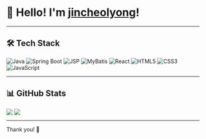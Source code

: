 # 👋 Hello! I'm [jincheolyong](https://github.com/jincheolyong)!

---

## 🛠️ Tech Stack

![Java](https://img.shields.io/badge/-Java-007396?style=flat&logo=java&logoColor=white) 
![Spring Boot](https://img.shields.io/badge/-Spring%20Boot-6DB33F?style=flat&logo=spring-boot&logoColor=white) 
![JSP](https://img.shields.io/badge/-JSP-0095D9?style=flat&logo=apache&logoColor=white)
![MyBatis](https://img.shields.io/badge/-MyBatis-009A6C?style=flat&logo=mybatis&logoColor=white)
![React](https://img.shields.io/badge/-React-61DAFB?style=flat&logo=react&logoColor=black)
![HTML5](https://img.shields.io/badge/-HTML5-E34F26?style=flat&logo=html5&logoColor=white) 
![CSS3](https://img.shields.io/badge/-CSS3-1572B6?style=flat&logo=css3&logoColor=white) 
![JavaScript](https://img.shields.io/badge/-JavaScript-F7DF1E?style=flat&logo=javascript&logoColor=black)

---

## 📊 GitHub Stats

<div>
  <img align="center" src="https://github-readme-stats.vercel.app/api?username=jincheolyong&show_icons=true&hide_title=true&count_private=true&hide=prs&theme=radical" />
  <img align="center" src="https://github-readme-stats.vercel.app/api/top-langs/?username=jincheolyong&layout=compact&theme=radical" />
</div>

---

Thank you! 🙌

